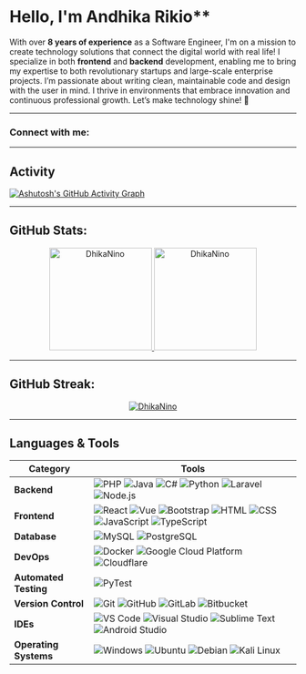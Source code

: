 # Hello, I'm Andhika Rikio**

With over **8 years of experience** as a Software Engineer, I'm on a mission to create technology solutions that connect the digital world with real life! I specialize in both **frontend** and **backend** development, enabling me to bring my expertise to both revolutionary startups and large-scale enterprise projects. I’m passionate about writing clean, maintainable code and design with the user in mind. I thrive in environments that embrace innovation and continuous professional growth. Let’s make technology shine! 🚀

---

### Connect with me:
<p align="left">
  <a href="https://twitter.com/RenatoResabala" target="_blank"><i class="devicon-twitter-original" alt="Renato_Resabala" height="40" width="40"></i></a>
  <a href="https://www.linkedin.com/in/renato-r-611795133/" target="_blank"><i class="devicon-linkedin-plain colored" alt="Renato_Resabala" height="40" width="40"></i></a>
</p>

---

## Activity

[![Ashutosh's GitHub Activity Graph](https://github-readme-activity-graph.vercel.app/graph?username=RResabala2015&bg_color=100f0f&color=4c5e9e&line=4c569e&point=403e41&area=true&hide_border=true)](https://github.com/ashutosh00710/github-readme-activity-graph)

---

## GitHub Stats:
<div align="center">
  <a href="https://github.com/DhikaNino">
    <img height="180em" src="https://github-readme-stats.vercel.app/api/top-langs?username=DhikaNino&show_icons=true&locale=en&layout=compact&theme=tokyonight" alt="DhikaNino"/>
    <img height="180em" src="https://github-readme-stats.vercel.app/api?username=DhikaNino&show_icons=true&locale=en&layout=compact&theme=tokyonight" alt="DhikaNino"/>
  </a>
</div>

---

## GitHub Streak:
<p align="center">
  <a href="https://github.com/RResabala2015">
    <img src="https://github-readme-streak-stats.herokuapp.com/?user=DhikaNino&&theme=tokyonight" alt="DhikaNino" />
  </a>
</p>

---

## Languages & Tools

| **Category**            | **Tools**                                                                                                                                       |
|-------------------------|-------------------------------------------------------------------------------------------------------------------------------------------------|
| **Backend**             | ![PHP](https://skillicons.dev/icons?i=php) ![Java](https://skillicons.dev/icons?i=java) ![C#](https://skillicons.dev/icons?i=cs) ![Python](https://skillicons.dev/icons?i=python) ![Laravel](https://skillicons.dev/icons?i=laravel) ![Node.js](https://skillicons.dev/icons?i=nodejs) |
| **Frontend**            | ![React](https://skillicons.dev/icons?i=react) ![Vue](https://skillicons.dev/icons?i=vue) ![Bootstrap](https://skillicons.dev/icons?i=bootstrap) ![HTML](https://skillicons.dev/icons?i=html) ![CSS](https://skillicons.dev/icons?i=css) ![JavaScript](https://skillicons.dev/icons?i=js) ![TypeScript](https://skillicons.dev/icons?i=ts) |
| **Database**            | ![MySQL](https://skillicons.dev/icons?i=mysql) ![PostgreSQL](https://skillicons.dev/icons?i=postgresql)|
| **DevOps**              | ![Docker](https://skillicons.dev/icons?i=docker) ![Google Cloud Platform](https://skillicons.dev/icons?i=gcp) ![Cloudflare](https://skillicons.dev/icons?i=cloudflare) |
| **Automated Testing**   | ![PyTest](https://skillicons.dev/icons?i=postman) |
| **Version Control**     | ![Git](https://skillicons.dev/icons?i=git) ![GitHub](https://skillicons.dev/icons?i=github) ![GitLab](https://skillicons.dev/icons?i=gitlab) ![Bitbucket](https://skillicons.dev/icons?i=bitbucket) |
| **IDEs**                | ![VS Code](https://skillicons.dev/icons?i=vscode) ![Visual Studio](https://skillicons.dev/icons?i=visualstudio) ![Sublime Text](https://skillicons.dev/icons?i=sublime) ![Android Studio](https://skillicons.dev/icons?i=androidstudio) |
| **Operating Systems**   | ![Windows](https://skillicons.dev/icons?i=windows) ![Ubuntu](https://skillicons.dev/icons?i=ubuntu) ![Debian](https://skillicons.dev/icons?i=debian) ![Kali Linux](https://skillicons.dev/icons?i=kali) |
